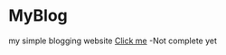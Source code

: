 # MyBlog
my simple blogging website
<a href="http://myfirstblog.netai.net">Click me</a>
-Not complete yet
